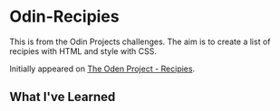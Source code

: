 # Odin-Recipies

This is from the Odin Projects challenges. The aim is to create a list of recipies with HTML and style with CSS.

Initially appeared on
[The Oden Project - Recipies](https://www.theodinproject.com/lessons/foundations-recipes).

## What I've Learned
